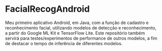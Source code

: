# FacialRecogAndroid
Meu primeiro aplicativo Android, em Java, com a função de cadastro e reconhecimento facial, utilizando modelos de detecção e reconhecimento, a partir do Google ML Kit e TensorFlow Lite. Este repositório também servirá para testes/experimentos de performance de outros modelos, a fim de destacar o tempo de inferência de diferentes modelos.

